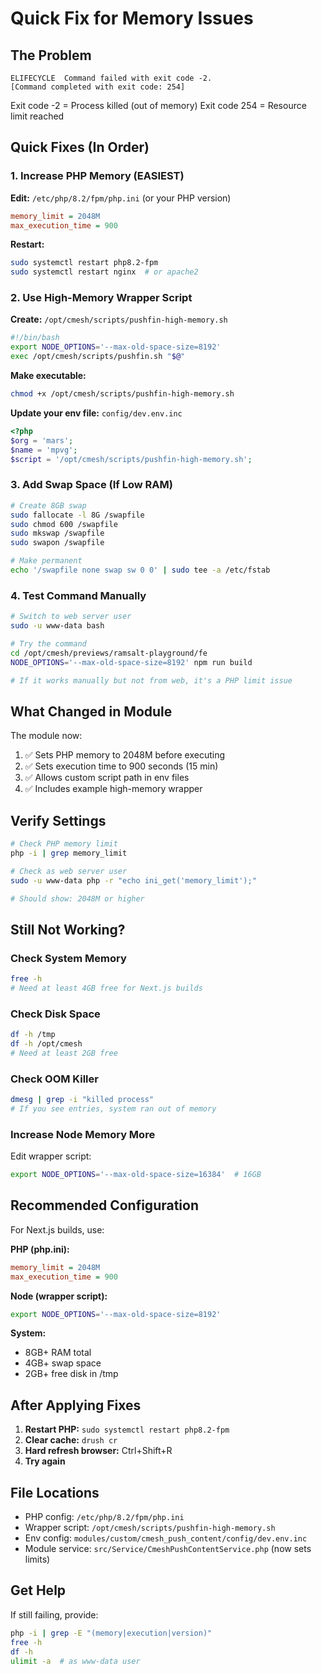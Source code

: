# Quick Fix for Memory Issues

## The Problem
```
ELIFECYCLE  Command failed with exit code -2.
[Command completed with exit code: 254]
```

Exit code -2 = Process killed (out of memory)
Exit code 254 = Resource limit reached

## Quick Fixes (In Order)

### 1. Increase PHP Memory (EASIEST)

**Edit:** `/etc/php/8.2/fpm/php.ini` (or your PHP version)

```ini
memory_limit = 2048M
max_execution_time = 900
```

**Restart:**
```bash
sudo systemctl restart php8.2-fpm
sudo systemctl restart nginx  # or apache2
```

### 2. Use High-Memory Wrapper Script

**Create:** `/opt/cmesh/scripts/pushfin-high-memory.sh`

```bash
#!/bin/bash
export NODE_OPTIONS='--max-old-space-size=8192'
exec /opt/cmesh/scripts/pushfin.sh "$@"
```

**Make executable:**
```bash
chmod +x /opt/cmesh/scripts/pushfin-high-memory.sh
```

**Update your env file:** `config/dev.env.inc`

```php
<?php
$org = 'mars';
$name = 'mpvg';
$script = '/opt/cmesh/scripts/pushfin-high-memory.sh';
```

### 3. Add Swap Space (If Low RAM)

```bash
# Create 8GB swap
sudo fallocate -l 8G /swapfile
sudo chmod 600 /swapfile
sudo mkswap /swapfile
sudo swapon /swapfile

# Make permanent
echo '/swapfile none swap sw 0 0' | sudo tee -a /etc/fstab
```

### 4. Test Command Manually

```bash
# Switch to web server user
sudo -u www-data bash

# Try the command
cd /opt/cmesh/previews/ramsalt-playground/fe
NODE_OPTIONS='--max-old-space-size=8192' npm run build

# If it works manually but not from web, it's a PHP limit issue
```

## What Changed in Module

The module now:
1. ✅ Sets PHP memory to 2048M before executing
2. ✅ Sets execution time to 900 seconds (15 min)
3. ✅ Allows custom script path in env files
4. ✅ Includes example high-memory wrapper

## Verify Settings

```bash
# Check PHP memory limit
php -i | grep memory_limit

# Check as web server user
sudo -u www-data php -r "echo ini_get('memory_limit');"

# Should show: 2048M or higher
```

## Still Not Working?

### Check System Memory
```bash
free -h
# Need at least 4GB free for Next.js builds
```

### Check Disk Space
```bash
df -h /tmp
df -h /opt/cmesh
# Need at least 2GB free
```

### Check OOM Killer
```bash
dmesg | grep -i "killed process"
# If you see entries, system ran out of memory
```

### Increase Node Memory More
Edit wrapper script:
```bash
export NODE_OPTIONS='--max-old-space-size=16384'  # 16GB
```

## Recommended Configuration

For Next.js builds, use:

**PHP (php.ini):**
```ini
memory_limit = 2048M
max_execution_time = 900
```

**Node (wrapper script):**
```bash
export NODE_OPTIONS='--max-old-space-size=8192'
```

**System:**
- 8GB+ RAM total
- 4GB+ swap space
- 2GB+ free disk in /tmp

## After Applying Fixes

1. **Restart PHP:** `sudo systemctl restart php8.2-fpm`
2. **Clear cache:** `drush cr`
3. **Hard refresh browser:** Ctrl+Shift+R
4. **Try again**

## File Locations

- PHP config: `/etc/php/8.2/fpm/php.ini`
- Wrapper script: `/opt/cmesh/scripts/pushfin-high-memory.sh`
- Env config: `modules/custom/cmesh_push_content/config/dev.env.inc`
- Module service: `src/Service/CmeshPushContentService.php` (now sets limits)

## Get Help

If still failing, provide:
```bash
php -i | grep -E "(memory|execution|version)"
free -h
df -h
ulimit -a  # as www-data user
```
